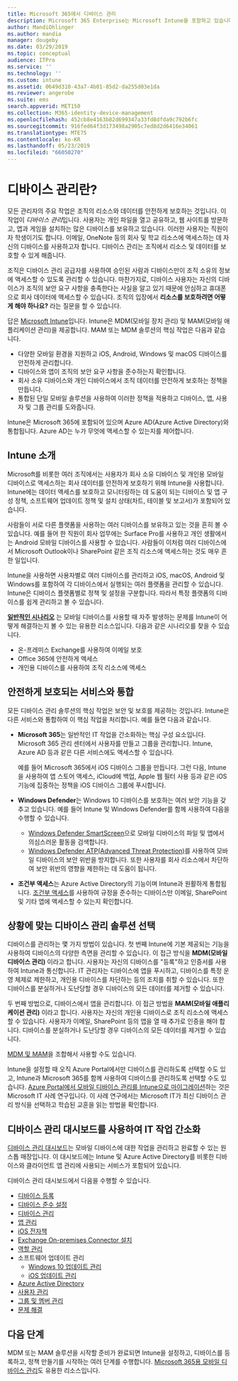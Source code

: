 ```yaml
---
title: Microsoft 365에서 디바이스 관리
description: Microsoft 365 Enterprise는 Microsoft Intune을 포함하고 있습니다. Intune이 조직에 모바일 디바이스 관리 및 모바일 애플리케이션 관리를 제공하는 방법을 참조하세요. 일반적인 시나리오를 읽고 Intune을 사용하여 사용자 환경에 Microsoft 365를 배포합니다.
author: MandiOhlinger
ms.author: mandia
manager: dougeby
ms.date: 03/29/2019
ms.topic: conceptual
audience: ITPro
ms.service: ''
ms.technology: ''
ms.custom: intune
ms.assetid: 0649d310-43a7-4b01-85d2-da255d03e1da
ms.reviewer: angerobe
ms.suite: ems
search.appverid: MET150
ms.collection: M365-identity-device-management
ms.openlocfilehash: 452cb8e4163b82d699347a33fd8dfda9c792b6fc
ms.sourcegitcommit: 916fed64f3d173498a2905c7ed8d2d6416e34061
ms.translationtype: MTE75
ms.contentlocale: ko-KR
ms.lasthandoff: 05/23/2019
ms.locfileid: "66050270"
---
```

# <a name="what-is-device-management"></a>디바이스 관리란? 

모든 관리자의 주요 작업은 조직의 리소스와 데이터를 안전하게 보호하는 것입니다. 이 작업이 *디바이스 관리*입니다. 사용자는 개인 파일을 열고 공유하고, 웹 사이트를 방문하고, 앱과 게임을 설치하는 많은 디바이스를 보유하고 있습니다. 이러한 사용자는 직원이자 학생이기도 합니다. 이메일, OneNote 등의 회사 및 학교 리소스에 액세스하는 데 자신의 디바이스를 사용하고자 합니다. 디바이스 관리는 조직에서 리소스 및 데이터를 보호할 수 있게 해줍니다. 

조직은 디바이스 관리 공급자를 사용하여 승인된 사람과 디바이스만이 조직 소유의 정보에 액세스할 수 있도록 관리할 수 있습니다. 마찬가지로, 디바이스 사용자는 자신의 디바이스가 조직의 보안 요구 사항을 충족한다는 사실을 알고 있기 때문에 안심하고 휴대폰으로 회사 데이터에 액세스할 수 있습니다. 조직의 입장에서 **리소스를 보호하려면 어떻게 해야 하나요?** 라는 질문을 할 수 있습니다.

답은 [Microsoft Intune](https://docs.microsoft.com/intune/introduction-intune)입니다. Intune은 MDM(모바일 장치 관리) 및 MAM(모바일 애플리케이션 관리)을 제공합니다. MAM 또는 MDM 솔루션의 핵심 작업은 다음과 같습니다.

- 다양한 모바일 환경을 지원하고 iOS, Android, Windows 및 macOS 디바이스를 안전하게 관리합니다.
- 디바이스와 앱이 조직의 보안 요구 사항을 준수하는지 확인합니다.
- 회사 소유 디바이스와 개인 디바이스에서 조직 데이터를 안전하게 보호하는 정책을 만듭니다.
- 통합된 단일 모바일 솔루션을 사용하여 이러한 정책을 적용하고 디바이스, 앱, 사용자 및 그룹 관리를 도와줍니다.

Intune은 Microsoft 365에 포함되어 있으며 Azure AD(Azure Active Directory)와 통합됩니다. Azure AD는 누가 무엇에 액세스할 수 있는지를 제어합니다.

## <a name="hello-intune"></a>Intune 소개
Microsoft를 비롯한 여러 조직에서는 사용자가 회사 소유 디바이스 및 개인용 모바일 디바이스로 액세스하는 회사 데이터를 안전하게 보호하기 위해 Intune을 사용합니다. Intune에는 데이터 액세스를 보호하고 모니터링하는 데 도움이 되는 디바이스 및 앱 구성 정책, 소프트웨어 업데이트 정책 및 설치 상태(차트, 테이블 및 보고서)가 포함되어 있습니다.

사람들이 서로 다른 플랫폼을 사용하는 여러 디바이스를 보유하고 있는 것을 흔히 볼 수 있습니다. 예를 들어 한 직원이 회사 업무에는 Surface Pro를 사용하고 개인 생활에서는 Android 모바일 디바이스를 사용할 수 있습니다. 사람들이 이처럼 여러 디바이스에서 Microsoft Outlook이나 SharePoint 같은 조직 리소스에 액세스하는 것도 매우 흔한 일입니다.

Intune을 사용하면 사용자별로 여러 디바이스를 관리하고 iOS, macOS, Android 및 Windows를 포함하여 각 디바이스에서 실행되는 여러 플랫폼을 관리할 수 있습니다. Intune은 디바이스 플랫폼별로 정책 및 설정을 구분합니다. 따라서 특정 플랫폼의 디바이스를 쉽게 관리하고 볼 수 있습니다.

**[일반적인 시나리오](https://docs.microsoft.com/intune/common-scenarios)** 는 모바일 디바이스를 사용할 때 자주 발생하는 문제를 Intune이 어떻게 해결하는지 볼 수 있는 유용한 리소스입니다. 다음과 같은 시나리오를 찾을 수 있습니다.  
- 온-프레미스 Exchange를 사용하여 이메일 보호
- Office 365에 안전하게 액세스
- 개인용 디바이스를 사용하여 조직 리소스에 액세스

## <a name="integration-with-secure-and-protect-services"></a>안전하게 보호되는 서비스와 통합
모든 디바이스 관리 솔루션의 핵심 작업은 보안 및 보호를 제공하는 것입니다. Intune은 다른 서비스와 통합하여 이 핵심 작업을 처리합니다. 예를 들면 다음과 같습니다.

- **Microsoft 365**는 일반적인 IT 작업을 간소화하는 핵심 구성 요소입니다. Microsoft 365 관리 센터에서 사용자를 만들고 그룹을 관리합니다. Intune, Azure AD 등과 같은 다른 서비스에도 액세스할 수 있습니다. 

  예를 들어 Microsoft 365에서 iOS 디바이스 그룹을 만듭니다. 그런 다음, Intune을 사용하여 앱 스토어 액세스, iCloud에 백업, Apple 웹 필터 사용 등과 같은 iOS 기능에 집중하는 정책을 iOS 디바이스 그룹에 푸시합니다.

- **Windows Defender**는 Windows 10 디바이스를 보호하는 여러 보안 기능을 갖추고 있습니다. 예를 들어 Intune 및 Windows Defender를 함께 사용하여 다음을 수행할 수 있습니다. 

    - [Windows Defender SmartScreen](https://docs.microsoft.com/intune/endpoint-protection-windows-10)으로 모바일 디바이스의 파일 및 앱에서 의심스러운 활동을 검색합니다. 
    - [Windows Defender ATP(Advanced Threat Protection)](https://docs.microsoft.com/intune/advanced-threat-protection)를 사용하여 모바일 디바이스의 보안 위반을 방지합니다. 또한 사용자를 회사 리소스에서 차단하여 보안 위반의 영향을 제한하는 데 도움이 됩니다.

- **조건부 액세스**는 Azure Active Directory의 기능이며 Intune과 원활하게 통합됩니다. [조건부 액세스](https://docs.microsoft.com/intune/conditional-access)를 사용하여 규정을 준수하는 디바이스만 이메일, SharePoint 및 기타 앱에 액세스할 수 있는지 확인합니다. 

## <a name="choose-the-device-management-solution-thats-right-for-you"></a>상황에 맞는 디바이스 관리 솔루션 선택

디바이스를 관리하는 몇 가지 방법이 있습니다. 첫 번째 Intune에 기본 제공되는 기능을 사용하여 디바이스의 다양한 측면을 관리할 수 있습니다. 이 접근 방식을 **MDM(모바일 디바이스 관리)** 이라고 합니다. 사용자는 자신의 디바이스를 "등록"하고 인증서를 사용하여 Intune과 통신합니다. IT 관리자는 디바이스에 앱을 푸시하고, 디바이스를 특정 운영 체제로 제한하고, 개인용 디바이스를 차단하는 등의 조치를 취할 수 있습니다. 또한 디바이스를 분실하거나 도난당할 경우 디바이스의 모든 데이터를 제거할 수 있습니다. 

두 번째 방법으로, 디바이스에서 앱을 관리합니다. 이 접근 방법을 **MAM(모바일 애플리케이션 관리)** 이라고 합니다. 사용자는 자신의 개인용 디바이스로 조직 리소스에 액세스할 수 있습니다. 사용자가 이메일, SharePoint 등의 앱을 열 때 추가로 인증을 해야 합니다. 디바이스를 분실하거나 도난당할 경우 디바이스의 모든 데이터를 제거할 수 있습니다. 

[MDM 및 MAM](https://docs.microsoft.com/intune/byod-technology-decisions)을 조합해서 사용할 수도 있습니다.

Intune을 설정할 때 오직 Azure Portal에서만 디바이스를 관리하도록 선택할 수도 있고, Intune과 Microsoft 365를 함께 사용하여 디바이스를 관리하도록 선택할 수도 있습니다. [Azure Portal에서 모바일 디바이스 관리를 Intune으로 마이그레이션](https://www.microsoft.com/itshowcase/Article/Content/1042/Migrating-mobile-device-management-to-Intune-in-the-Azure-portal)하는 것은 Microsoft IT 사례 연구입니다. 이 사례 연구에서는 Microsoft IT가 최신 디바이스 관리 방식을 선택하고 학습된 교훈을 읽는 방법을 확인합니다.

## <a name="simplify-it-tasks-using-the-device-management-dashboard"></a>디바이스 관리 대시보드를 사용하여 IT 작업 간소화

[디바이스 관리 대시보드](https://devicemanagement.portal.azure.com/)는 모바일 디바이스에 대한 작업을 관리하고 완료할 수 있는 원스톱 매장입니다. 이 대시보드에는 Intune 및 Azure Active Directory를 비롯한 디바이스와 클라이언트 앱 관리에 사용되는 서비스가 포함되어 있습니다. 

디바이스 관리 대시보드에서 다음을 수행할 수 있습니다.

- [디바이스 등록](https://docs.microsoft.com/intune/device-enrollment)
- [디바이스 준수 설정](https://docs.microsoft.com/intune/device-compliance-get-started)
- [디바이스 관리](https://docs.microsoft.com/intune/device-management)
- [앱 관리](https://docs.microsoft.com/intune/app-management)  
- [iOS 전자책](https://docs.microsoft.com/intune/vpp-ebooks-ios)  
- [Exchange On-premises Connector 설치](https://docs.microsoft.com/intune/exchange-connector-install)  
- [역할 관리](https://docs.microsoft.com/intune/role-based-access-control)  
- 소프트웨어 업데이트 관리
  - [Windows 10 업데이트 관리](https://docs.microsoft.com/intune/windows-update-for-business-configure)  
  - [iOS 업데이트 관리](https://docs.microsoft.com/intune/software-updates-ios)  
- [Azure Active Directory](https://docs.microsoft.com/azure/active-directory)  
- [사용자 관리](https://docs.microsoft.com/azure/active-directory/fundamentals/add-users-azure-active-directory)
- [그룹 및 멤버 관리](https://docs.microsoft.com/azure/active-directory/fundamentals/active-directory-manage-groups)
- [문제 해결](https://docs.microsoft.com/intune/help-desk-operators)

## <a name="next-step"></a>다음 단계
MDM 또는 MAM 솔루션을 시작할 준비가 완료되면 Intune을 설정하고, 디바이스를 등록하고, 정책 만들기를 시작하는 여러 단계를 수행합니다. [Microsoft 365용 모바일 디바이스 관리](https://docs.microsoft.com/microsoft-365/enterprise/mobility-infrastructure)도 유용한 리소스입니다.
